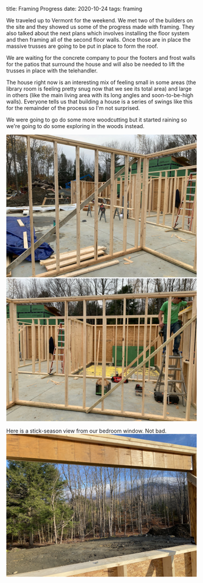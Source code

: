 title: Framing Progress
date: 2020-10-24
tags: framing


We traveled up to Vermont for the weekend.  We met two of the builders on the site and they showed us some of the progress made with framing.  They also talked about the next plans which involves installing the floor system and then framing all of the second floor walls. Once those are in place the massive trusses are going to be put in place to form the roof. 

We are waiting for the concrete company to pour the footers and frost walls for the patios that surround the house and will also be needed to lift the trusses in place with the telehandler.  

The house right now is an interesting mix of feeling small in some areas (the library room is feeling pretty snug now that we see its total area) and large in others (like the main living area with its long angles and soon-to-be-high walls). Everyone tells us that building a house is a series of swings like this for the remainder of the process so I'm not surprised. 

We were going to go do some more woodcutting but it started raining so we're going to do some exploring in the woods instead.

![](/files/framing1.jpeg)        
![](/files/framing2.jpeg)       

Here is a stick-season view from our bedroom window. Not bad.
![](/files/early-bedroom-view.jpeg)
